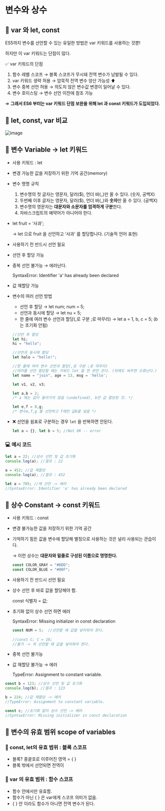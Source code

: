 # 변수와 상수
   
## 📌 var 와 let, const

ES5까지 변수를 선언할 수 있는 유일한 방법은 var 키워드를 사용하는 것뿐!

하지만 이 var 키워드는 단점이 많다.

<aside>
✅ var 키워드의 단점

1. 함수 레벨 스코프 → 블록 스코프가 무시돼 전역 변수가 남발될 수 있다. 
2. var 키워드 생략 허용 → 암묵적 전역 변수 양산 가능성 ⬆️
3. 변수 중복 선언 허용 → 의도치 않은 변수값 변경이 일어날 수 있다.
4. 변수 호이스팅 → 변수 선언 이전에 참조 가능
</aside>

⇒ **그래서 ES6 부터는 var 키워드 단점 보완을 위해 let 과 const 키워드가 도입되었다.**

## 📌 let, const, var 비교

![image](https://user-images.githubusercontent.com/89282099/169700048-f0fba948-96d1-46ce-9e11-a46ceacc9af1.png)


## 📌 변수 Variable  → let 키워드

- 사용 키워드 : let
- 변경 가능한 값을 저장하기 위한 기억 공간(memory)
- 변수 명명 규칙
    
    1. 변수명의 첫 글자는 영문자, 달러($), 언더 바(_)만 올 수 있다. (숫자, 공백X)
    2. 두번째 이후 글자는 영문자, 달러($), 언더 바(_)와 **숫자**만 올 수 있다. (공백X)
    3. 변수명의 영문자는 **대문자와 소문자를 엄격하게 구분**한다.
    4. 자바스크립트의 예약어가 아니어야 한다.
    
- let fruit = ‘사과';
    
    → let 으로 fruit 을 선언하고 ‘사과' 를 할당합니다. (기술적 언어 표현)
    
- 사용하기 전 반드시 선언 필요
- 선언 후 할당 가능
- 중복 선언 불가능 → 에러난다.
    
    SyntaxError: Identifier 'a' has already been declared
    
- 값 재할당 가능
- 변수의 여러 선언 방법
    - 선언 후 할당  →   let num;  num = 5;
    - 선언과 동시에 할당  →   let nu = 5;
    - 한 줄에 여러 변수 선언과 할당(,로 구분 ;로 마무리)  → let a = 1, b, c = 5;  (b는 초기화 안됨)
    
    ```javascript
    //선언 후 할당
    let hi;
    hi = "hello";
    
    //선언과 동시에 할당
    let halo = "hello!";
    
    //한 줄에 여러 변수 선언과 할당(,로 구분 ;로 마무리)
    //여러줄 선언 할당할 때는 키워드 let 을 한 번만 쓴다. (뒤에도 써주면 오류난다.)
    let name = "join", age = 13, msg = 'hello';
    
    let v1, v2, v3;
    
    let a,b = 2;
    /* a 에는 값이 들어가지 않음 (undefined), b만 값 할당된 것. */
    
    let e,f = 8,g; 
    /* 변수e,f,g 를 선언하고 f에만 값8을 넣음 */
    ```
    
- ❌ 선언을 쉼표로 구분하는 경우 `let` 을 반복하면 안된다.
    
    ```javascript
    let a = {}, let b = 5; //Not OK -- error
    ```
    

### 💻 예시 코드

```javascript
let a = 22; //상수 선언 및 값 초기화
console.log(a); //결과 : 22

a = 452; //값 재할당
console.log(a); //결과 : 452

let a = 785; //재 선언 -> 에러
//SyntaxError: Identifier 'a' has already been declared
```

## 📌 상수 Constant → const 키워드

- 사용 키워드 : const
- 변경 불가능한 값을 저장하기 위한 기억 공간
- 기억하기 힘든 값을 변수에 할당해 별칭으로 사용하는 것은 널리 사용되는 관습이다.
    
    → 이런 상수는 **대문자와 밑줄로 구성된 이름으로 명명한다.**
    
    ```javascript
    const COLOR_GRAY = "#DDD";
    const COLOR_BLUE = "#00F";
    ```
    
- 사용하기 전 반드시 선언 필요
- 상수 선언 후 바로 값을 할당해야 함.
    
    const 식별자 = 값;
    
- 초기화 없이 상수 선언 하면 에러
    
    SyntaxError: Missing initializer in const declaration
    
    ```javascript
    const NUM = 5;  //선언할 때 값을 넣어줘야 한다.
    		
    //const C; C = 10;  
    //불가 -> 꼭 선언할 때 값을 넣어줘야 한다.
    ```
    
- 중복 선언 불가능
- 값 재할당 불가능 → 에러
    
    TypeError: Assignment to constant variable.
    

```javascript
const b = 123; //상수 선언 및 값 초기화
console.log(b); //결과 : 123

b = 224; //값 재할당 -> 에러
//TypeError: Assignment to constant variable.

const c; //초기화 없이 상수 선언 -> 에러
//SyntaxError: Missing initializer in const declaration
```

## 📌 변수의 유효 범위 scope of variables

### 🧩 const, let의 유효 범위 : 블록 스코프

- 블록?
    중괄호로 이루어진 영역  = { }
- 블록 밖에서 선언되면 전역이

### 🧩 var 의 유효 범위 : 함수 스코프

- 함수 안에서만 유효함.
- 함수가 아닌 { } 은 var에게 스코프 의미가 없음.
- { } 안 이라도 함수가 아니면 전역 변수가 된다.
